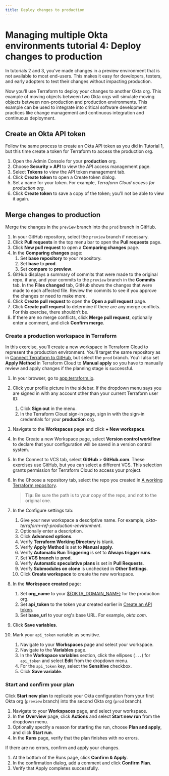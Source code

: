 ```yaml
---
title: Deploy changes to production
---
```


# Managing multiple Okta environments tutorial 4: Deploy changes to production

In tutorials 2 and 3, you've made changes in a preview environment that is not available to most end-users. This makes it easy for developers, testers, and early adopters to test their changes without impacting production.

Now you'll use Terraform to deploy your changes to another Okta org. This example of moving objects between two Okta orgs will simulate moving objects between non-production and production environments. This example can be used to integrate into critical software development practices like change management and continuous integration and continuous deployment.

## Create an Okta API token

Follow the same process to create an Okta API token as you did in Tutorial 1, but this time create a token for Terraform to access the production org.

1. Open the Admin Console for your **production** org.
1. Choose **Security > API** to view the API access management page.
1. Select **Tokens** to view the API token management tab.
1. Click **Create token** to open a Create token dialog.
1. Set a name for your token. For example, _Terraform Cloud access for production org_.
1. Click **Create token** to save a copy of the token; you'll not be able to view it again.

## Merge changes to production

Merge the changes in the `preview` branch into the `prod` branch in GitHub.

1. In your GitHub repository, select the `preview` branch if necessary.
2. Click **Pull requests** in the top menu bar to open the **Pull requests** page.
3. Click **New pull request** to open a **Comparing changes** page.
4. In the **Comparing changes** page:
   1. Set **base repository** to your repository.
   2. Set **base** to **prod**.
   3. Set **compare** to **preview**.
5. GitHub displays a summary of commits that were made to the original repo, if any, and your commits to the `preview` branch in the **Commits** tab. In the **Files changed** tab, GitHub shows the changes that were made to each affected file. Review the commits to see if you approve the changes or need to make more.
6. Click **Create pull request** to open the **Open a pull request** page.
7. Click **Create pull request** to determine if there are any merge conflicts. For this exercise, there shouldn’t be.
8. If there are no merge conflicts, click **Merge pull request**, optionally enter a comment, and click **Confirm merge**.

### Create a production workspace in Terraform

In this exercise, you'll create a new workspace in Terraform Cloud to represent the production environment. You'll target the same repository as in [Connect Terraform to GitHub](/docs/reference/architecture-center/mmod/lab-1-configure-terraform-cloud/#connect-terraform-to-github), but select the `prod` branch. You'll also set **Apply Method** in Terraform Cloud to **Manual apply** so you have to manually review and apply changes if the planning stage is successful.

1. In your browser, go to [app.terraform.io](app.terraform.io).
1. Click your profile picture in the sidebar. If the dropdown menu says you are signed in with any account other than your current Terraform user ID:
   1. Click **Sign out** in the menu.
   2. In the Terraform Cloud sign-in page, sign in with the sign-in credentials for your **production** org.
1. Navigate to the **Workspaces** page and click **+ New workspace**.
1. In the Create a new Workspace page, select **Version control workflow** to declare that your configuration will be saved in a version control system.
1. In the Connect to VCS tab, select **GitHub** > **GitHub.com**. These exercises use GitHub, but you can select a different VCS. This selection grants permission for Terraform Cloud to access your project.
1. In the Choose a repository tab, select the repo you created in [A working Terraform repository](/docs/reference/architecture-center/mmob/lab-prerequisites/#a-working-terraform-repository).

   > **Tip:** Be sure the path is to your copy of the repo, and not to the original one.

1. In the Configure settings tab:
   1. Give your new workspace a descriptive name. For example, _okta-terraform-ref-production-environment_.
   2. Optionally enter a description.
   3. Click **Advanced options**.
   4. Verify **Terraform Working Directory** is blank.
   5. Verify **Apply Method** is set to **Manual apply**.
   6. Verify **Automatic Run Triggering** is set to **Always trigger runs**.
   7. Set **VCS branch** to **prod**.
   8. Verify **Automatic speculative plans** is set in **Pull Requests**.
   9. Verify **Submodules on clone** is unchecked in **Other Settings**.
   10. Click **Create workspace** to create the new workspace.

1. In the **Workspace created** page:
   1. Set **org_name** to your [${OKTA_DOMAIN_NAME}](/docs/reference/architecture-center/mmob/lab-prerequisites/#values-and-variables) for the production org.
   2. Set **api_token** to the token your created earlier in [Create an API token](#create-an-okta-api-token).
   3. Set **base_url** to your org's base URL. For example, _okta.com_.
1. Click **Save variables**.
1. Mark your `api_token` variable as sensitive.
   1. Navigate to your **Workspaces** page and select your workspace.
   2. Navigate to the **Variables** page.
   3. In the **Workspace variables** section, click the ellipses (`...`) for `api_token` and select **Edit** from the dropdown menu.
   4. For the `api_token` key, select the **Sensitive** checkbox.
   5. Click **Save variable**.

### Start and confirm your plan

Click **Start new plan** to replicate your Okta configuration from your first Okta org (`preview` branch) into the second Okta org (`prod` branch).

1. Navigate to your **Workspaces** page, and select your workspace.
2. In the **Overview** page, click **Actions** and select **Start new run** from the dropdown menu.
3. Optionally specify a reason for starting the run, choose **Plan and apply**, and click **Start run**.
4. In the **Runs** page, verify that the plan finishes with no errors.

If there are no errors, confirm and apply your changes.

1. At the bottom of the Runs page, click **Confirm & Apply**.
2. In the confirmation dialog, add a comment and click **Confirm Plan**.
3. Verify that Apply completes successfully.

